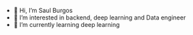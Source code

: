 - 👋 Hi, I’m Saul Burgos
- 👀 I’m interested in backend, deep learning and Data engineer
- 🌱 I’m currently learning deep learning 


<!---
Osmait/Osmait is a ✨ special ✨ repository because its `README.md` (this file) appears on your GitHub profile.
You can click the Preview link to take a look at your changes.
--->
